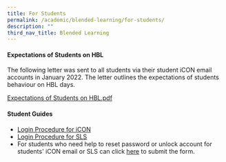 ```yaml
---
title: For Students
permalink: /academic/blended-learning/for-students/
description: ""
third_nav_title: Blended Learning
---
```

<h4><strong>Expectations of Students on HBL</strong></h4>
<p>The following letter was sent to all students via their student iCON email accounts in January 2022. The letter outlines the expectations of students behaviour on HBL days.</p>
<p><a href="/files/Expectations%20of%20Students%20on%20HBL.pdf">Expectations of Students on HBL.pdf</a></p>
<h4><strong>Student Guides</strong></h4>
<ul>
<li><a href="/files/For%20S1s%20to%20S3s%20Student%20iCON%20Onboarding%20Guide_Sec%20Schs_with%20QR_edited%20PCSS_upd%2017052021_website.pdf">Login Procedure for iCON</a></li>
<li><a href="/files/PCSS_Students%E2%80%99%20Guide%20to%20Login%20procedure%20for%20SLS.pdf">Login Procedure for SLS</a></li>
<li>For students who need help to reset password or unlock account for students' iCON email or SLS can click&nbsp;<a href="https://www.form.gov.sg/610c7f6b22cd6800125e3a6a" target=""><u>here</u></a>&nbsp;to submit the form.</li>
</ul>